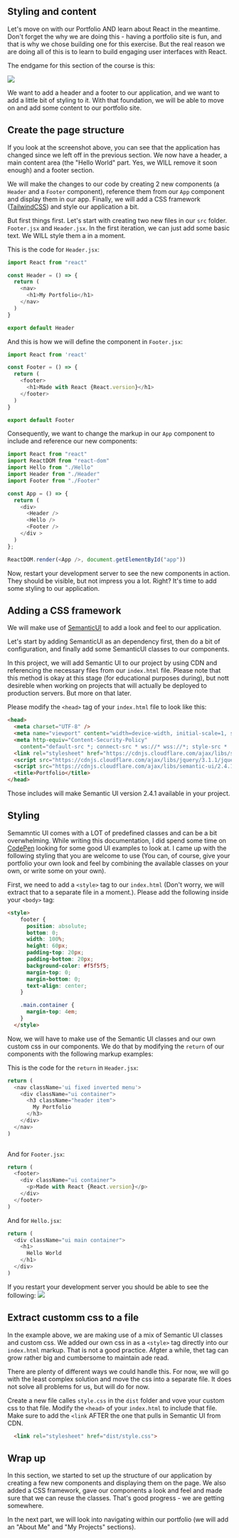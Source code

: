 ## Styling and content

Let's move on with our Portfolio AND learn about React in the meantime. Don't forget the why we are doing this - having a portfolio site is fun, and that is why we chose building one for this exercise. But the real reason we are doing all of this is to learn to build engaging user interfaces with React. 

The endgame for this section of the course is this:

![](react_portfolio_2_tailwind_hello_world.png)

We want to add a header and a footer to our application, and we want to add a little bit of styling to it. With that foundation, we will be able to move on and add some content to our portfolio site.

## Create the page structure
If you look at the screenshot above, you can see that the application has changed since we left off in the previous section. We now have a header, a main content area (the "Hello World" part. Yes, we WILL remove it soon enough) and a footer section.

We will make the changes to our code by creating 2 new components (a `Header` and a `Footer` component), reference them from our `App` component and display them in our app. Finally, we will add a CSS framework ([TailwindCSS](https://tailwindcss.com/docs/what-is-tailwind/)) and style our application a bit. 

But first things first. Let's start with creating two new files in our `src` folder. `Footer.jsx` and `Header.jsx`. In the first iteration, we can just add some basic text. We WILL style them a in a moment. 

This is the code for `Header.jsx`: 
```javascript
import React from "react"

const Header = () => {
  return (
    <nav>
      <h1>My Portfolio</h1>
    </nav>
  )
}

export default Header
```
And this is how we will define the component in `Footer.jsx`:
```javascript
import React from 'react'

const Footer = () => {
  return (
    <footer>
      <h1>Made with React {React.version}</h1>
    </footer>
  )
}

export default Footer
```

Consequently, we want to change the markup in our `App` component to include and reference our new components:

```javascript
import React from "react"
import ReactDOM from "react-dom"
import Hello from "./Hello"
import Header from "./Header"
import Footer from "./Footer"

const App = () => {
  return (
    <div>
      <Header />
      <Hello />
      <Footer />
    </div >
  )
};

ReactDOM.render(<App />, document.getElementById("app"))
```

Now, restart your development server to see the new components in action. They should be visible, but not impress you a lot. Right? It's time to add some styling to our application.

## Adding a CSS framework
We will make use of [SemanticUI](https://semantic-ui.com/introduction/getting-started.html) to add a look and feel to our application. 

Let's start by adding SemanticUI as an dependency first, then do a bit of configuration, and finally add some SemanticUI classes to our components.

In this project, we will add Semantic UI to our project by using CDN and referencing the necessary files from our `index.html` file. Please note that this method is okay at this stage (for educational purposes during), but nott desireble when working on projects that will actually be deployed to production servers. But more on that later. 

Please modify the `<head>` tag of your `index.html` file to look like this:

```html 
<head>
  <meta charset="UTF-8" />
  <meta name="viewport" content="width=device-width, initial-scale=1, shrink-to-fit=no">
  <meta http-equiv="Content-Security-Policy"
    content="default-src *; connect-src * ws://* wss://*; style-src * 'unsafe-inline' 'unsafe-eval'; media-src * ; img-src * data:; font-src * ; script-src * 'unsafe-inline' 'unsafe-eval';" />
  <link rel="stylesheet" href="https://cdnjs.cloudflare.com/ajax/libs/semantic-ui/2.4.1/semantic.min.css" />
  <script src="https://cdnjs.cloudflare.com/ajax/libs/jquery/3.1.1/jquery.min.js"></script>
  <script src="https://cdnjs.cloudflare.com/ajax/libs/semantic-ui/2.4.1/semantic.min.js"></script>
  <title>Portfolio</title>
</head>
```
Those includes will make Semantic UI version 2.4.1 available in your project. 

## Styling

Semamntic UI comes with a LOT of predefined classes and can be a bit overwhelming. While writing this documentation, I did spend some time on [CodePen](https://codepen.io/) looking for some good UI examples to look at. I came up with the following styling that you are welcome to use (You can, of course, give your portfolio your own look and feel by combining the available classes on your own, or write some on your own). 

First, we need to add a `<style>` tag to our `index.html` (Don't worry, we will extract that to a separate file in a moment.). Please add the following inside your `<body>` tag: 

```html 
<style>
    footer {
      position: absolute;
      bottom: 0;
      width: 100%;
      height: 60px;
      padding-top: 20px;
      padding-bottom: 20px;
      background-color: #f5f5f5;
      margin-top: 0;
      margin-bottom: 0;
      text-align: center;
    }

    .main.container {
      margin-top: 4em;
    }
  </style>
```

Now, we will have to make use of the Semantic UI classes and our own custom css in our components. We do that by modifying the `return` of our components with the following markup examples:


This is the code for the `return` in `Header.jsx`: 
```javascript
return (
  <nav className='ui fixed inverted menu'>
    <div className="ui container">
      <h3 className="header item">
        My Portfolio
      </h3>
    </div>
  </nav>
)
    
```
And for `Footer.jsx`:
```javascript
return (
  <footer>
    <div className="ui container">
      <p>Made with React {React.version}</p>
    </div>
  </footer>
)

```

And for `Hello.jsx`:
```javascript
return (
  <div className="ui main container">
    <h1>
      Hello World
    </h1>
  </div>
)
```

If you restart your development server you should be able to see the following:
![](portfolio_v2_hello_world.png)

## Extract customm css to a file
In the example above, we are making use of a mix of Semantic UI classes and custom css. We added our own css in as a `<style>` tag directly into our `index.html` markup. That is not a good practice. Afgter a while, thet tag can grow rather big and cumbersome to maintain ade read. 

There are plenty of different ways we could handle this. For now, we will go with the least complex solution and move the css into a separate file. It does not solve all problems for us, but will do for now. 

Create a new file calles `style.css` in the `dist` folder and vove your custom css to that file. Modify the `<head>` of your `index.html` to include that file. Make sure to add the `<link` AFTER the one that pulls in Semantic UI from CDN.

```html
  <link rel="stylesheet" href="dist/style.css">
```

## Wrap up
In this section, we started to set up the structure of our application by creating a few new components and displaying them on the page. We also added a CSS framework, gave our components a look and feel and made sure that we can reuse the classes. That's good progress - we are getting somewhere. 

In the next part, we will look into navigating within our portfolio (we will add an "About Me" and "My Projects" sections). 







